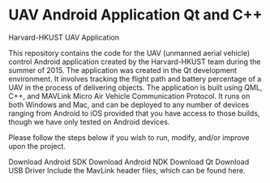 # UAV Android Application Qt and C++
Harvard-HKUST UAV Application

This repository contains the code for the UAV (unmanned aerial vehicle) control Android application created by the Harvard-HKUST team during the summer of 2015. The application was created in the Qt development environment. It involves tracking the flight path and battery percentage of a UAV in the process of delivering objects. The application is built using QML, C++, and MAVLink Micro Air Vehicle Communication Protocol. It runs on both Windows and Mac, and can be deployed to any number of devices ranging from Android to iOS provided that you have access to those builds, though we have only tested on Android devices.

Please follow the steps below if you wish to run, modify, and/or improve upon the project.

Download Android SDK
Download Android NDK
Download Qt
Download USB Driver
Include the MavLink header files, which can be found here.
